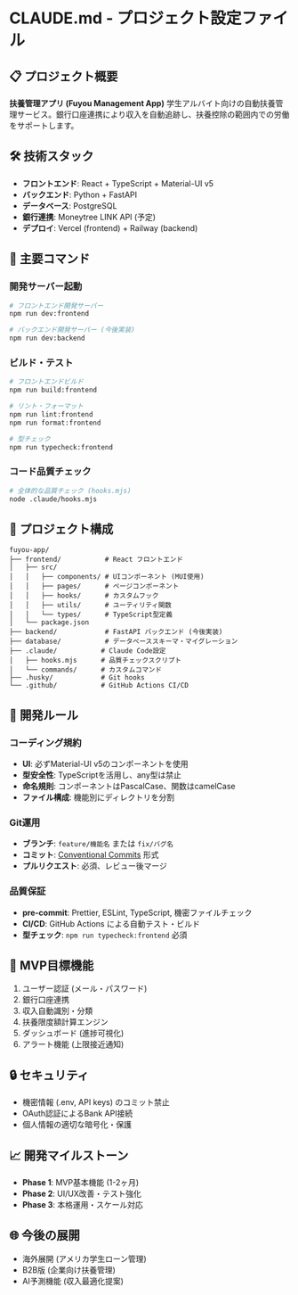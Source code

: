# CLAUDE.md - プロジェクト設定ファイル

## 📋 プロジェクト概要

**扶養管理アプリ (Fuyou Management App)**
学生アルバイト向けの自動扶養管理サービス。銀行口座連携により収入を自動追跡し、扶養控除の範囲内での労働をサポートします。

## 🛠️ 技術スタック

- **フロントエンド**: React + TypeScript + Material-UI v5
- **バックエンド**: Python + FastAPI
- **データベース**: PostgreSQL
- **銀行連携**: Moneytree LINK API (予定)
- **デプロイ**: Vercel (frontend) + Railway (backend)

## 🚀 主要コマンド

### 開発サーバー起動

```bash
# フロントエンド開発サーバー
npm run dev:frontend

# バックエンド開発サーバー (今後実装)
npm run dev:backend
```

### ビルド・テスト

```bash
# フロントエンドビルド
npm run build:frontend

# リント・フォーマット
npm run lint:frontend
npm run format:frontend

# 型チェック
npm run typecheck:frontend
```

### コード品質チェック

```bash
# 全体的な品質チェック (hooks.mjs)
node .claude/hooks.mjs
```

## 📁 プロジェクト構成

```
fuyou-app/
├── frontend/           # React フロントエンド
│   ├── src/
│   │   ├── components/ # UIコンポーネント (MUI使用)
│   │   ├── pages/      # ページコンポーネント
│   │   ├── hooks/      # カスタムフック
│   │   ├── utils/      # ユーティリティ関数
│   │   └── types/      # TypeScript型定義
│   └── package.json
├── backend/            # FastAPI バックエンド (今後実装)
├── database/           # データベーススキーマ・マイグレーション
├── .claude/           # Claude Code設定
│   ├── hooks.mjs      # 品質チェックスクリプト
│   └── commands/      # カスタムコマンド
├── .husky/            # Git hooks
└── .github/           # GitHub Actions CI/CD
```

## 🔧 開発ルール

### コーディング規約

- **UI**: 必ずMaterial-UI v5のコンポーネントを使用
- **型安全性**: TypeScriptを活用し、any型は禁止
- **命名規則**: コンポーネントはPascalCase、関数はcamelCase
- **ファイル構成**: 機能別にディレクトリを分割

### Git運用

- **ブランチ**: `feature/機能名` または `fix/バグ名`
- **コミット**: [Conventional Commits](https://www.conventionalcommits.org/) 形式
- **プルリクエスト**: 必須、レビュー後マージ

### 品質保証

- **pre-commit**: Prettier, ESLint, TypeScript, 機密ファイルチェック
- **CI/CD**: GitHub Actions による自動テスト・ビルド
- **型チェック**: `npm run typecheck:frontend` 必須

## 🎯 MVP目標機能

1. ユーザー認証 (メール・パスワード)
2. 銀行口座連携
3. 収入自動識別・分類
4. 扶養限度額計算エンジン
5. ダッシュボード (進捗可視化)
6. アラート機能 (上限接近通知)

## 🔒 セキュリティ

- 機密情報 (.env, API keys) のコミット禁止
- OAuth認証によるBank API接続
- 個人情報の適切な暗号化・保護

## 📈 開発マイルストーン

- **Phase 1**: MVP基本機能 (1-2ヶ月)
- **Phase 2**: UI/UX改善・テスト強化
- **Phase 3**: 本格運用・スケール対応

## 🌐 今後の展開

- 海外展開 (アメリカ学生ローン管理)
- B2B版 (企業向け扶養管理)
- AI予測機能 (収入最適化提案)
